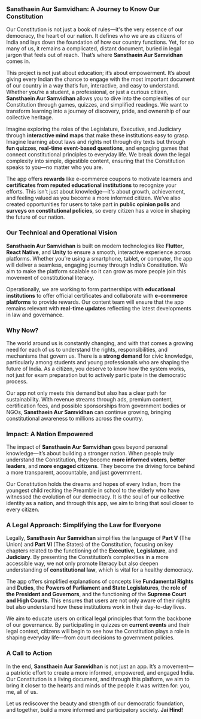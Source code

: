 ### Sansthaein Aur Samvidhan: A Journey to Know Our Constitution

Our Constitution is not just a book of rules—it's the very essence of our democracy, the heart of our nation. It defines who we are as citizens of India and lays down the foundation of how our country functions. Yet, for so many of us, it remains a complicated, distant document, buried in legal jargon that feels out of reach. That’s where **Sansthaein Aur Samvidhan** comes in.

This project is not just about education; it’s about empowerment. It’s about giving every Indian the chance to engage with the most important document of our country in a way that’s fun, interactive, and easy to understand. Whether you’re a student, a professional, or just a curious citizen, **Sansthaein Aur Samvidhan** allows you to dive into the complexities of our Constitution through games, quizzes, and simplified readings. We want to transform learning into a journey of discovery, pride, and ownership of our collective heritage.

Imagine exploring the roles of the Legislature, Executive, and Judiciary through **interactive mind maps** that make these institutions easy to grasp. Imagine learning about laws and rights not through dry texts but through **fun quizzes**, **real-time event-based questions**, and engaging games that connect constitutional principles to everyday life. We break down the legal complexity into simple, digestible content, ensuring that the Constitution speaks to you—no matter who you are.

The app offers **rewards** like e-commerce coupons to motivate learners and **certificates from reputed educational institutions** to recognize your efforts. This isn't just about knowledge—it's about growth, achievement, and feeling valued as you become a more informed citizen. We’ve also created opportunities for users to take part in **public opinion polls** and **surveys on constitutional policies**, so every citizen has a voice in shaping the future of our nation.

### Our Technical and Operational Vision

**Sansthaein Aur Samvidhan** is built on modern technologies like **Flutter**, **React Native**, and **Unity** to ensure a smooth, interactive experience across platforms. Whether you’re using a smartphone, tablet, or computer, the app will deliver a seamless, engaging journey through India’s Constitution. We aim to make the platform scalable so it can grow as more people join this movement of constitutional literacy.

Operationally, we are working to form partnerships with **educational institutions** to offer official certificates and collaborate with **e-commerce platforms** to provide rewards. Our content team will ensure that the app remains relevant with **real-time updates** reflecting the latest developments in law and governance.

### Why Now?

The world around us is constantly changing, and with that comes a growing need for each of us to understand the rights, responsibilities, and mechanisms that govern us. There is a **strong demand** for civic knowledge, particularly among students and young professionals who are shaping the future of India. As a citizen, you deserve to know how the system works, not just for exam preparation but to actively participate in the democratic process.

Our app not only meets this demand but also has a clear path for sustainability. With revenue streams through ads, premium content, certification fees, and possible sponsorships from government bodies or NGOs, **Sansthaein Aur Samvidhan** can continue growing, bringing constitutional awareness to millions across the country.

### Impact: A Nation Empowered

The impact of **Sansthaein Aur Samvidhan** goes beyond personal knowledge—it’s about building a stronger nation. When people truly understand the Constitution, they become **more informed voters**, **better leaders**, and **more engaged citizens**. They become the driving force behind a more transparent, accountable, and just government. 

Our Constitution holds the dreams and hopes of every Indian, from the youngest child reciting the Preamble in school to the elderly who have witnessed the evolution of our democracy. It is the soul of our collective identity as a nation, and through this app, we aim to bring that soul closer to every citizen.

### A Legal Approach: Simplifying the Law for Everyone

Legally, **Sansthaein Aur Samvidhan** simplifies the language of **Part V** (The Union) and **Part VI** (The States) of the Constitution, focusing on key chapters related to the functioning of the **Executive**, **Legislature**, and **Judiciary**. By presenting the Constitution’s complexities in a more accessible way, we not only promote literacy but also deepen understanding of **constitutional law**, which is vital for a healthy democracy.

The app offers simplified explanations of concepts like **Fundamental Rights** and **Duties**, the **Powers of Parliament and State Legislatures**, the **role of the President and Governors**, and the functioning of the **Supreme Court and High Courts**. This ensures that users are not only aware of their rights but also understand how these institutions work in their day-to-day lives.

We aim to educate users on critical legal principles that form the backbone of our governance. By participating in quizzes on **current events** and their legal context, citizens will begin to see how the Constitution plays a role in shaping everyday life—from court decisions to government policies.

### A Call to Action

In the end, **Sansthaein Aur Samvidhan** is not just an app. It’s a movement—a patriotic effort to create a more informed, empowered, and engaged India. Our Constitution is a living document, and through this platform, we aim to bring it closer to the hearts and minds of the people it was written for: you, me, all of us.

Let us rediscover the beauty and strength of our democratic foundation, and together, build a more informed and participatory society. **Jai Hind!**
